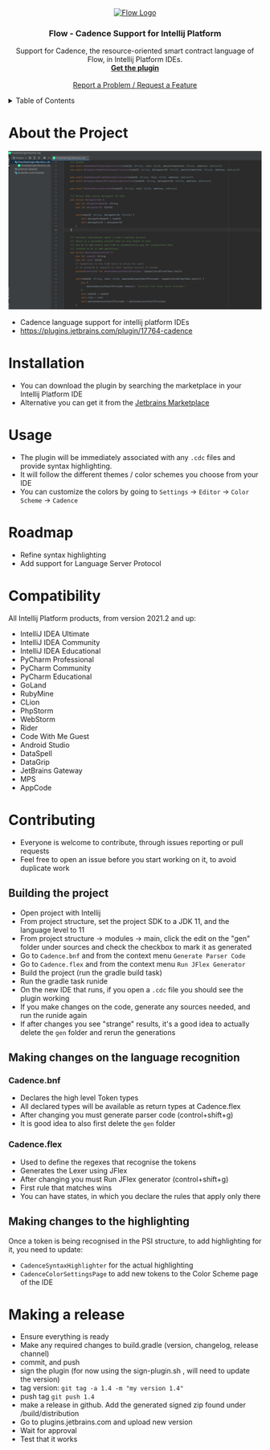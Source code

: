 <div align="center">
  <a href="https://github.com/cadence-tools/cadence-for-intellij-platform">
    <img src="images/logo.png" alt="Flow Logo" width="80" height="80">
  </a>

<h3 align="center">Flow - Cadence Support for Intellij Platform</h3>

  <p align="center">
    Support for Cadence, the resource-oriented smart contract language of Flow, in Intellij Platform IDEs. 
    <br />
    <a href="https://plugins.jetbrains.com/plugin/17764-cadence"><strong>Get the plugin</strong></a>
    <br />
    <br />
    <a href="https://github.com/cadence-tools/cadence-for-intellij-platform/issues">Report a Problem / Request a Feature</a>
  </p>
</div>

<!-- TABLE OF CONTENTS -->
<details>
  <summary>Table of Contents</summary>
  <ol>
    <li>
      <a href="#about-the-project">About The Project</a>
      <ul>
        <li><a href="#built-with">Built With</a></li>
      </ul>
    </li>
    <li>
      <a href="#getting-started">Getting Started</a>
      <ul>
        <li><a href="#prerequisites">Prerequisites</a></li>
        <li><a href="#installation">Installation</a></li>
      </ul>
    </li>
    <li><a href="#usage">Usage</a></li>
    <li><a href="#roadmap">Roadmap</a></li>
    <li><a href="#contributing">Contributing</a></li>
    <li><a href="#license">License</a></li>
    <li><a href="#contact">Contact</a></li>
    <li><a href="#acknowledgments">Acknowledgments</a></li>
  </ol>
</details>


# About the Project

![Usage Screenshot](images/plugin-screenshot.png/?raw=true)
- Cadence language support for intellij platform IDEs
- https://plugins.jetbrains.com/plugin/17764-cadence

# Installation
- You can download the plugin by searching the marketplace in your Intellij Platform IDE
- Alternative you can get it from the [Jetbrains Marketplace](https://plugins.jetbrains.com/plugin/17764-cadence)

# Usage
- The plugin will be immediately associated with any `.cdc` files and provide syntax highlighting.
- It will follow the different themes / color schemes you choose from your IDE
- You can customize the colors by going to `Settings` -> `Editor` -> `Color Scheme` -> `Cadence`

# Roadmap
- Refine syntax highlighting
- Add support for Language Server Protocol

# Compatibility
All Intellij Platform products, from version 2021.2 and up:
- IntelliJ IDEA Ultimate
- IntelliJ IDEA Community
- IntelliJ IDEA Educational
- PyCharm Professional
- PyCharm Community
- PyCharm Educational
- GoLand
- RubyMine
- CLion
- PhpStorm
- WebStorm
- Rider
- Code With Me Guest
- Android Studio
- DataSpell
- DataGrip
- JetBrains Gateway
- MPS
- AppCode

# Contributing
- Everyone is welcome to contribute, through issues reporting or pull requests
- Feel free to open an issue before you start working on it, to avoid duplicate work

## Building the project
- Open project with Intellij
- From project structure, set the project SDK to a JDK 11, and the language level to 11
- From project structure -> modules -> main, click the edit on the "gen" folder under sources and check the checkbox to mark it as generated
- Go to `Cadence.bnf` and from the context menu `Generate Parser Code`
- Go to `Cadence.flex` and from the context menu `Run JFlex Generator` 
- Build the project (run the gradle build task)
- Run the gradle task runide
- On the new IDE that runs, if you open a `.cdc` file you should see the plugin working
- If you make changes on the code, generate any sources needed, and run the runide again
- If after changes you see "strange" results, it's a good idea to actually delete the `gen` folder and rerun the generations

## Making changes on the language recognition

### Cadence.bnf
- Declares the high level Token types
- All declared types will be available as return types at Cadence.flex
- After changing you must generate parser code (control+shift+g)
- It is good idea to also first delete the `gen` folder

### Cadence.flex
- Used to define the regexes that recognise the tokens
- Generates the Lexer using JFlex
- After changing you must Run JFlex generator (control+shift+g)
- First rule that matches wins
- You can have states, in which you declare the rules that apply only there

## Making changes to the highlighting
Once a token is being recognised in the PSI structure, to add highlighting for it, you need to update:
- `CadenceSyntaxHighlighter` for the actual highlighting
- `CadenceColorSettingsPage` to add new tokens to the Color Scheme page of the IDE

# Making a release
- Ensure everything is ready
- Make any required changes to build.gradle (version, changelog, release channel)
- commit, and push
- sign the plugin (for now using the sign-plugin.sh , will need to update the version) 
- tag version: ```git tag -a 1.4 -m "my version 1.4"```
- push tag  ```git push 1.4```
- make a release in github. Add the generated signed zip found under /build/distribution
- Go to plugins.jetbrains.com  and upload new version
- Wait for approval
- Test that it works